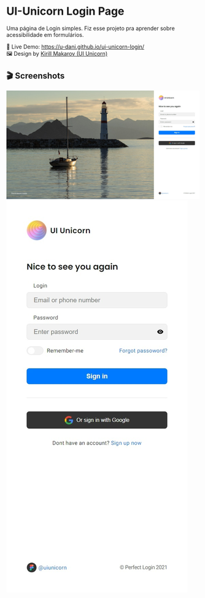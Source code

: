# UI-Unicorn Login Page
Uma página de Login simples. Fiz esse projeto pra aprender sobre acessibilidade em formulários.

🌠 Live Demo: <a href="https://u-dani.github.io/ui-unicorn-login/" target="_blank">https://u-dani.github.io/ui-unicorn-login/</a> <br>
🖼️ Design by <a href="https://www.figma.com/community/file/1050476989533233612/login-page-perfect-ui-freebie" target="_blank">Kirill Makarov (UI Unicorn)</a>

## 🎬 Screenshots
![Desktop](images/demo/desktop-1920x1080.jpeg)
![Mobile](images/demo/samsung-galaxy-s8.jpeg)

